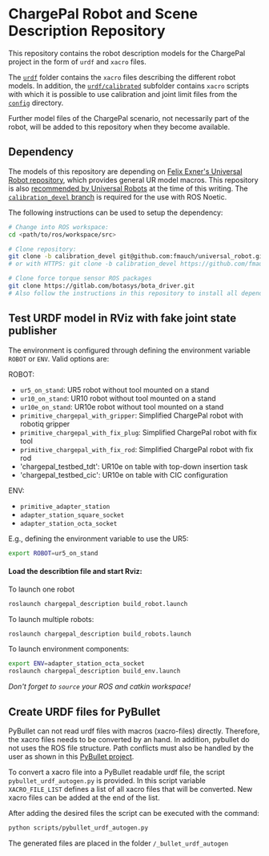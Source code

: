 # ChargePal Robot and Scene Description Repository

This repository contains the robot description models for the ChargePal project in the form of `urdf` and `xacro` files.

The [`urdf`](./urdf) folder contains the `xacro` files describing the different robot models. In addition, the [`urdf/calibrated`](./urdf/calibrated) subfolder contains `xacro` scripts with which it is possible to use calibration and joint limit files from the [`config`](./config) directory.

Further model files of the ChargePal scenario, not necessarily part of the robot, will be added to this repository when they become available.

## Dependency

The models of this repository are depending on [Felix Exner's Universal Robot repository](https://github.com/fmauch/universal_robot), which provides general UR model macros. This repository is also [recommended by Universal Robots](https://github.com/UniversalRobots/Universal_Robots_ROS_Driver/blob/ca2b11cdaf0233d59d1fe3e4c25a4a844331ec07/README.md?plain=1#L134) at the time of this writing. The [`calibration_devel` branch](https://github.com/fmauch/universal_robot/tree/calibration_devel) is required for the use with ROS Noetic.

The following instructions can be used to setup the dependency:

```bash
# Change into ROS workspace:
cd <path/to/ros/workspace/src>

# Clone repository:
git clone -b calibration_devel git@github.com:fmauch/universal_robot.git
# or with HTTPS: git clone -b calibration_devel https://github.com/fmauch/universal_robot.git

# Clone force torque sensor ROS packages
git clone https://gitlab.com/botasys/bota_driver.git
# Also follow the instructions in this repository to install all dependencies
```

## Test URDF model in RViz with fake joint state publisher

The environment is configured through defining the environment variable `ROBOT` or `ENV`. Valid options are:

ROBOT:

- `ur5_on_stand`: UR5 robot without tool mounted on a stand
- `ur10_on_stand`: UR10 robot without tool mounted on a stand
- `ur10e_on_stand`: UR10e robot without tool mounted on a stand
- `primitive_chargepal_with_gripper`: Simplified ChargePal robot with robotiq gripper
- `primitive_chargepal_with_fix_plug`: Simplified ChargePal robot with fix tool
- `primitive_chargepal_with_fix_rod`: Simplified ChargePal robot with fix rod
- 'chargepal_testbed_tdt': UR10e on table with top-down insertion task
- 'chargepal_testbed_cic': UR10e on table with CIC configuration

ENV: 

- `primitive_adapter_station`
- `adapter_station_square_socket`
- `adapter_station_octa_socket`


E.g., defining the environment variable to use the UR5:

```bash
export ROBOT=ur5_on_stand
```

#### Load the describtion file and start Rviz:

To launch one robot
```bash
roslaunch chargepal_description build_robot.launch
```

To launch multiple robots:
```bash
roslaunch chargepal_description build_robots.launch
```

To launch environment components:
```bash
export ENV=adapter_station_octa_socket
roslaunch chargepal_description build_env.launch
```

*Don't forget to `source` your ROS and catkin workspace!*

## Create URDF files for PyBullet

PyBullet can not read urdf files with macros (xacro-files) directly. Therefore, the xacro files needs to be converted by an hand. In addition, pybullet do not uses the ROS file structure. Path conflicts must also be handled by the user as shown in this [PyBullet project](https://git.ni.dfki.de/chargepal/manipulation/chargepal_pybullet).

To convert a xacro file into a PyBullet readable urdf file, the script `pybullet_urdf_autogen.py` is provided. In this script variable `XACRO_FILE_LIST` defines a list of all xacro files that will be converted. New xacro files can be added at the end of the list.

After adding the desired files the script can be executed with the command:

```bash
python scripts/pybullet_urdf_autogen.py
```

The generated files are placed in the folder `/_bullet_urdf_autogen`
